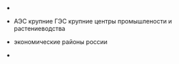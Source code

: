 
- 


- АЭС крупние ГЭС крупние центры промышлености и растениеводства

- экономические районы россии




- 















